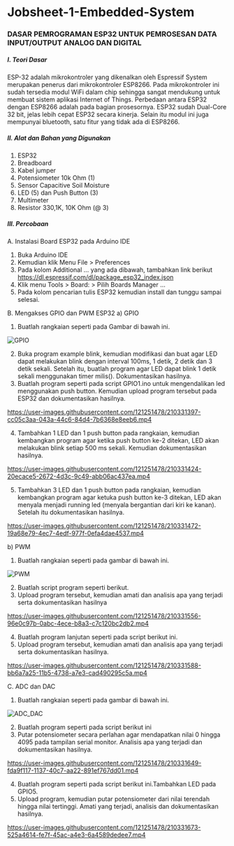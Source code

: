# Jobsheet-1-Embedded-System

### DASAR PEMROGRAMAN ESP32 UNTUK PEMROSESAN DATA INPUT/OUTPUT ANALOG DAN DIGITAL

##### I. Teori Dasar
 

ESP-32 adalah mikrokontroler yang dikenalkan oleh Espressif System merupakan penerus dari mikrokontroler ESP8266. Pada mikrokontroler ini sudah tersedia modul WiFi     dalam chip sehingga sangat mendukung untuk membuat sistem aplikasi Internet of Things. Perbedaan antara ESP32 dengan ESP8266 adalah pada bagian prosesornya. ESP32 sudah  Dual-Core 32 bit, jelas lebih cepat ESP32 secara kinerja. Selain itu modul ini juga mempunyai bluetooth, satu fitur yang tidak ada di ESP8266.

##### II. Alat dan Bahan yang Digunakan
1) ESP32
2) Breadboard
3) Kabel jumper
4) Potensiometer 10k Ohm (1)
5) Sensor Capacitive Soil Moisture
6) LED (5) dan Push Button (3)
7) Multimeter
8) Resistor 330,1K, 10K Ohm (@ 3)

##### III. Percobaan
A. Instalasi Board ESP32 pada Arduino IDE
   1. Buka Arduino IDE
   2. Kemudian klik Menu File > Preferences
   3. Pada kolom Additional ... yang ada dibawah, tambahkan link berikut https://dl.espressif.com/dl/package_esp32_index.json
   4. Klik menu Tools > Board: > Pilih Boards Manager ...
   5. Pada kolom pencarian tulis ESP32 kemudian install dan tunggu sampai selesai.

B. Mengakses GPIO dan PWM ESP32
a) GPIO
1. Buatlah rangkaian seperti pada Gambar di bawah ini.

![GPIO](https://user-images.githubusercontent.com/121251478/210331374-b2cdad6b-fd8e-4c3b-9e9e-efc662318e47.jpeg)


2. Buka program example blink, kemudian modifikasi dan buat agar LED dapat melakukan blink dengan interval 100ms, 1 detik, 2 detik dan 3 detik sekali. Setelah itu, buatlah program agar LED dapat blink 1 detik sekali menggunakan timer milis(). Dokumentasikan hasilnya.
3. Buatlah program seperti pada script GPIO1.ino untuk mengendalikan led menggunakan push button. Kemudian upload program tersebut pada ESP32 dan dokumentasikan hasilnya.



https://user-images.githubusercontent.com/121251478/210331397-cc05c3aa-043a-44c6-84d4-7b6368e8eeb6.mp4



4. Tambahkan 1 LED dan 1 push button pada rangkaian, kemudian kembangkan program agar ketika push button ke-2 ditekan, LED akan melakukan blink setiap 500 ms sekali. Kemudian dokumentasikan hasilnya.



https://user-images.githubusercontent.com/121251478/210331424-20ecace5-2672-4d3c-9c49-abb06ac437ea.mp4



5. Tambahkan 3 LED dan 1 push button pada rangkaian, kemudian kembangkan program agar ketuka push button ke-3 ditekan, LED akan menyala menjadi running led (menyala bergantian dari kiri ke kanan). Setelah itu dokumentasikan hasilnya.



https://user-images.githubusercontent.com/121251478/210331472-19a68e79-4ec7-4edf-977f-0efa4dae4537.mp4



b) PWM

1. Buatlah rangkaian seperti pada gambar di bawah ini.

![PWM](https://user-images.githubusercontent.com/121251478/210331511-b677e00c-f74f-4a9b-b61b-a5f86c7402c7.jpeg)


2. Buatlah script program seperti berikut.
3. Upload program tersebut, kemudian amati dan analisis apa yang terjadi serta dokumentasikan hasilnya



https://user-images.githubusercontent.com/121251478/210331556-96e0c97b-0abc-4ece-b8a3-c7c120bc2db2.mp4



4. Buatlah program lanjutan seperti pada script berikut ini.
5. Upload program tersebut, kemudian amati dan analisis apa yang terjadi serta dokumentasikan hasilnya.



https://user-images.githubusercontent.com/121251478/210331588-bb6a7a25-11b5-4738-a7e3-cad490295c5a.mp4



C. ADC dan DAC
1. Buatlah rangkaian seperti pada gambar di bawah ini.

![ADC_DAC](https://user-images.githubusercontent.com/121251478/210331615-4fbbdd04-0c6c-4c38-9e2b-f9836f7e85c4.jpeg)


2. Buatlah program seperti pada script berikut ini
3. Putar potensiometer secara perlahan agar mendapatkan nilai 0 hingga 4095 pada tampilan serial monitor. Analisis apa yang terjadi dan dokumentasikan hasilnya.



https://user-images.githubusercontent.com/121251478/210331649-fda9f117-1137-40c7-aa22-891ef767dd01.mp4



4. Buatlah program seperti pada script berikut ini.Tambahkan LED pada GPIO5.
5. Upload program, kemudian putar potensiometer dari nilai terendah hingga nilai tertinggi. Amati yang terjadi, analisis dan dokumentasikan hasilnya.




https://user-images.githubusercontent.com/121251478/210331673-525a4614-fe7f-45ac-a4e3-6a4589dedee7.mp4


